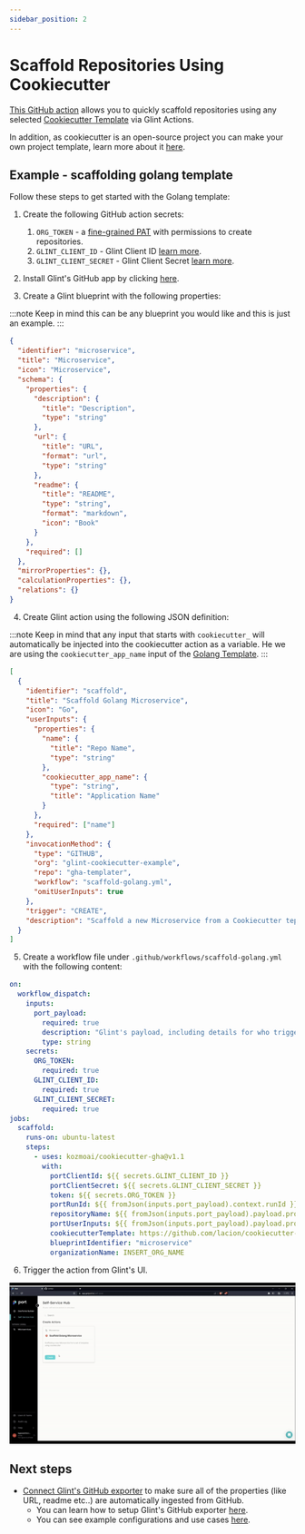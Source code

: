 ```yaml
---
sidebar_position: 2
---
```


# Scaffold Repositories Using Cookiecutter

[This GitHub action](https://github.com/kozmoai/cookiecutter-gha) allows you to quickly scaffold repositories using any selected [Cookiecutter Template](https://www.cookiecutter.io/templates) via Glint Actions.

In addition, as cookiecutter is an open-source project you can make your own project template, learn more about it [here](https://cookiecutter.readthedocs.io/en/2.0.2/tutorials.html#create-your-very-own-cookiecutter-project-template).

## Example - scaffolding golang template

Follow these steps to get started with the Golang template:

1. Create the following GitHub action secrets:

   1. `ORG_TOKEN` - a [fine-grained PAT](https://github.com/settings/tokens?type=beta) with permissions to create repositories.
   2. `GLINT_CLIENT_ID` - Glint Client ID [learn more](../../../../build-your-software-catalog/custom-integration/api/#get-api-token).
   3. `GLINT_CLIENT_SECRET` - Glint Client Secret [learn more](../../../../build-your-software-catalog/custom-integration/api/#get-api-token).

2. Install Glint's GitHub app by clicking [here](https://github.com/apps/useglint-io/installations/new).

3. Create a Glint blueprint with the following properties:

:::note
Keep in mind this can be any blueprint you would like and this is just an example.
:::

```json showLineNumbers
{
  "identifier": "microservice",
  "title": "Microservice",
  "icon": "Microservice",
  "schema": {
    "properties": {
      "description": {
        "title": "Description",
        "type": "string"
      },
      "url": {
        "title": "URL",
        "format": "url",
        "type": "string"
      },
      "readme": {
        "title": "README",
        "type": "string",
        "format": "markdown",
        "icon": "Book"
      }
    },
    "required": []
  },
  "mirrorProperties": {},
  "calculationProperties": {},
  "relations": {}
}
```

4. Create Glint action using the following JSON definition:

:::note
Keep in mind that any input that starts with `cookiecutter_` will automatically be injected into the cookiecutter action as a variable. He we are using the `cookiecutter_app_name` input of the [Golang Template](https://github.com/lacion/cookiecutter-golang).
:::

```json showLineNumbers
[
  {
    "identifier": "scaffold",
    "title": "Scaffold Golang Microservice",
    "icon": "Go",
    "userInputs": {
      "properties": {
        "name": {
          "title": "Repo Name",
          "type": "string"
        },
        "cookiecutter_app_name": {
          "type": "string",
          "title": "Application Name"
        }
      },
      "required": ["name"]
    },
    "invocationMethod": {
      "type": "GITHUB",
      "org": "glint-cookiecutter-example",
      "repo": "gha-templater",
      "workflow": "scaffold-golang.yml",
      "omitUserInputs": true
    },
    "trigger": "CREATE",
    "description": "Scaffold a new Microservice from a Cookiecutter teplate"
  }
]
```

5. Create a workflow file under `.github/workflows/scaffold-golang.yml` with the following content:

```yml showLineNumbers
on:
  workflow_dispatch:
    inputs:
      port_payload:
        required: true
        description: "Glint's payload, including details for who triggered the action and general context (blueprint, run id, etc...)"
        type: string
    secrets:
      ORG_TOKEN:
        required: true
      GLINT_CLIENT_ID:
        required: true
      GLINT_CLIENT_SECRET:
        required: true
jobs:
  scaffold:
    runs-on: ubuntu-latest
    steps:
      - uses: kozmoai/cookiecutter-gha@v1.1
        with:
          portClientId: ${{ secrets.GLINT_CLIENT_ID }}
          portClientSecret: ${{ secrets.GLINT_CLIENT_SECRET }}
          token: ${{ secrets.ORG_TOKEN }}
          portRunId: ${{ fromJson(inputs.port_payload).context.runId }}
          repositoryName: ${{ fromJson(inputs.port_payload).payload.properties.name }}
          portUserInputs: ${{ fromJson(inputs.port_payload).payload.properties }}
          cookiecutterTemplate: https://github.com/lacion/cookiecutter-golang
          blueprintIdentifier: "microservice"
          organizationName: INSERT_ORG_NAME
```

6. Trigger the action from Glint's UI.

![gif](../../../../../static/img/self-service-actions/ScaffoldGolang.gif)

## Next steps

- [Connect Glint's GitHub exporter](../../../../build-your-software-catalog/sync-data-to-catalog/git/github/github.md)
  to make sure all of the properties (like URL, readme etc..) are automatically ingested from GitHub.
  - You can learn how to setup Glint's GitHub exporter [here](../../../../build-your-software-catalog/sync-data-to-catalog/git/github/github.md#ingesting-git-objects).
  - You can see example configurations and use cases [here](../../../../build-your-software-catalog/sync-data-to-catalog/git/github/examples/examples.md).
